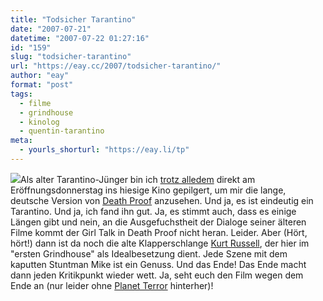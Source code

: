 ```yaml
---
title: "Todsicher Tarantino"
date: "2007-07-21"
datetime: "2007-07-22 01:27:16"
id: "159"
slug: "todsicher-tarantino"
url: "https://eay.cc/2007/todsicher-tarantino/"
author: "eay"
format: "post"
tags:
  - filme
  - grindhouse
  - kinolog
  - quentin-tarantino
meta:
  - yourls_shorturl: "https://eay.li/tp"
---
```


![](/uploads/2007/deathproof.jpg)Als alter Tarantino-Jünger bin ich [trotz alledem](//eay.cc/2007/liebe-filmindustrie/) direkt am Eröffnungsdonnerstag ins hiesige Kino gepilgert, um mir die lange, deutsche Version von [Death Proof](http://www.imdb.com/title/tt1028528/) anzusehen. Und ja, es ist eindeutig ein Tarantino. Und ja, ich fand ihn gut. Ja, es stimmt auch, dass es einige Längen gibt und nein, an die Ausgefuchstheit der Dialoge seiner älteren Filme kommt der Girl Talk in Death Proof nicht heran. Leider. Aber (Hört, hört!) dann ist da noch die alte Klapperschlange [Kurt Russell](http://www.vanityfair.de/articles/kultur/kurt-russell/2007/07/18/02159/), der hier im "ersten Grindhouse" als Idealbesetzung dient. Jede Szene mit dem kaputten Stuntman Mike ist ein Genuss. Und das Ende! Das Ende macht dann jeden Kritikpunkt wieder wett. Ja, seht euch den Film wegen dem Ende an (nur leider ohne [Planet Terror](http://www.imdb.com/title/tt0462322/) hinterher)!
